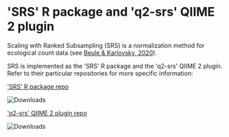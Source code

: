 # 'SRS' R package and 'q2-srs' QIIME 2 plugin

Scaling with Ranked Subsampling (SRS) is a normalization method for ecological count data (see [Beule & Karlovsky, 2020](https://doi.org/10.7717/peerj.9593)). 

SRS is implemented as the 'SRS' R package and the 'q2-srs' QIIME 2 plugin. Refer to their particular repositories for more specific information:

['SRS' R package repo](https://)

![Downloads](https://cranlogs.r-pkg.org/badges/grand-total/SRS)


['q2-srs' QIIME 2 plugin repo](https://github.com/vitorheidrich/q2-srs)

![Downloads](https://anaconda.org/vitorheidrich/q2_srs/badges/downloads.svg)

